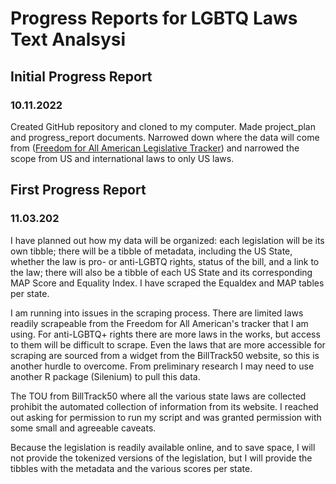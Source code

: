 # Progress Reports for LGBTQ Laws Text Analsysi

## Initial Progress Report
### 10.11.2022 

Created GitHub repository and cloned to my computer. Made project_plan and progress_report documents. Narrowed down where the data will come from ([Freedom for All American Legislative Tracker](https://freedomforallamericans.org/legislative-tracker/)) and narrowed the scope from US and international laws to only US laws.

## First Progress Report
### 11.03.202

I have planned out how my data will be organized: each legislation will be its own tibble; there will be a tibble of metadata, including the US State, whether the law is pro- or anti-LGBTQ rights, status of the bill, and a link to the law; there will also be a tibble of each US State and its corresponding MAP Score and Equality Index. I have scraped the Equaldex and MAP tables per state.

I am running into issues in the scraping process. There are limited laws readily scrapeable from the Freedom for All American's tracker that I am using. For anti-LGBTQ+ rights there are more laws in the works, but access to them will be difficult to scrape. Even the laws that are more accessible for scraping are sourced from a widget from the BillTrack50 website, so this is another hurdle to overcome. From preliminary research I may need to use another R package (Silenium) to pull this data.

The TOU from BillTrack50 where all the various state laws are collected prohibit the automated collection of information from its website. I reached out asking for permission to run my script and was granted permission with some small and agreeable caveats.

Because the legislation is readily available online, and to save space, I will not provide the tokenized versions of the legislation, but I will provide the tibbles with the metadata and the various scores per state.
